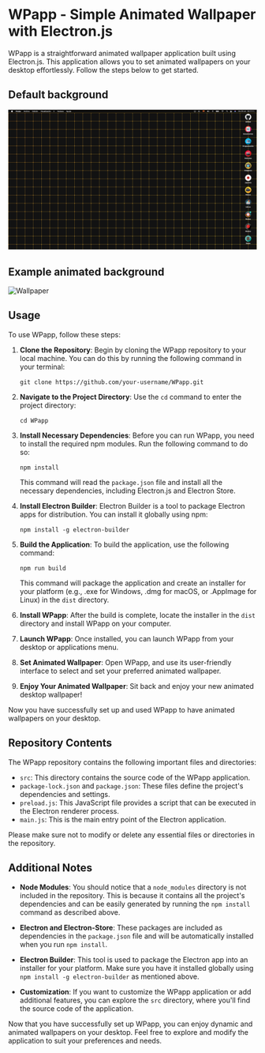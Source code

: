 # WPapp - Simple Animated Wallpaper with Electron.js

WPapp is a straightforward animated wallpaper application built using Electron.js. This application allows you to set animated wallpapers on your desktop effortlessly. Follow the steps below to get started.

## Default background

![Default](assets/Default.png)

## Example animated background

![Wallpaper](assets/Wallpaper.gif)

## Usage

To use WPapp, follow these steps:

1. **Clone the Repository**: Begin by cloning the WPapp repository to your local machine. You can do this by running the following command in your terminal:

    ```shell
    git clone https://github.com/your-username/WPapp.git
    ```

2. **Navigate to the Project Directory**: Use the `cd` command to enter the project directory:

    ```shell
    cd WPapp
    ```

3. **Install Necessary Dependencies**: Before you can run WPapp, you need to install the required npm modules. Run the following command to do so:

    ```shell
    npm install
    ```

    This command will read the `package.json` file and install all the necessary dependencies, including Electron.js and Electron Store.

4. **Install Electron Builder**: Electron Builder is a tool to package Electron apps for distribution. You can install it globally using npm:

    ```shell
    npm install -g electron-builder
    ```

5. **Build the Application**: To build the application, use the following command:

    ```shell
    npm run build
    ```

    This command will package the application and create an installer for your platform (e.g., .exe for Windows, .dmg for macOS, or .AppImage for Linux) in the `dist` directory.

6. **Install WPapp**: After the build is complete, locate the installer in the `dist` directory and install WPapp on your computer.

7. **Launch WPapp**: Once installed, you can launch WPapp from your desktop or applications menu.

8. **Set Animated Wallpaper**: Open WPapp, and use its user-friendly interface to select and set your preferred animated wallpaper.

9. **Enjoy Your Animated Wallpaper**: Sit back and enjoy your new animated desktop wallpaper!

Now you have successfully set up and used WPapp to have animated wallpapers on your desktop.

## Repository Contents

The WPapp repository contains the following important files and directories:

- `src`: This directory contains the source code of the WPapp application.
- `package-lock.json` and `package.json`: These files define the project's dependencies and settings.
- `preload.js`: This JavaScript file provides a script that can be executed in the Electron renderer process.
- `main.js`: This is the main entry point of the Electron application.

Please make sure not to modify or delete any essential files or directories in the repository.

## Additional Notes

- **Node Modules**: You should notice that a `node_modules` directory is not included in the repository. This is because it contains all the project's dependencies and can be easily generated by running the `npm install` command as described above.

- **Electron and Electron-Store**: These packages are included as dependencies in the `package.json` file and will be automatically installed when you run `npm install`.

- **Electron Builder**: This tool is used to package the Electron app into an installer for your platform. Make sure you have it installed globally using `npm install -g electron-builder` as mentioned above.

- **Customization**: If you want to customize the WPapp application or add additional features, you can explore the `src` directory, where you'll find the source code of the application.

Now that you have successfully set up WPapp, you can enjoy dynamic and animated wallpapers on your desktop. Feel free to explore and modify the application to suit your preferences and needs.
